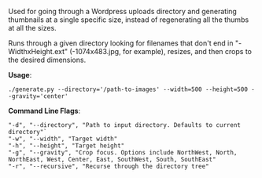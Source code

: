 Used for going through a Wordpress uploads directory and generating thumbnails at a single specific size, instead of regenerating all the thumbs at all the sizes.

Runs through a given directory looking for filenames that don't end in  "-WidthxHeight.ext" (-1074x483.jpg, for example), resizes, and then crops to the desired dimensions.

**Usage**:

`./generate.py --directory='/path-to-images' --width=500 --height=500 --gravity='center'`

**Command Line Flags**:
```
"-d", "--directory", "Path to input directory. Defaults to current directory"`
"-w", "--width", "Target width"
"-h", "--height", "Target height"
"-g", "--gravity", "Crop focus. Options include NorthWest, North, NorthEast, West, Center, East, SouthWest, South, SouthEast"
"-r", "--recursive", "Recurse through the directory tree"
```
